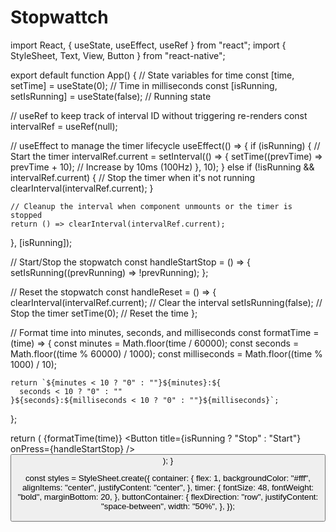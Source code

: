 # Stopwattch
import React, { useState, useEffect, useRef } from "react";
import { StyleSheet, Text, View, Button } from "react-native";

export default function App() {
  // State variables for time
  const [time, setTime] = useState(0); // Time in milliseconds
  const [isRunning, setIsRunning] = useState(false); // Running state

  // useRef to keep track of interval ID without triggering re-renders
  const intervalRef = useRef(null);

  // useEffect to manage the timer lifecycle
  useEffect(() => {
    if (isRunning) {
      // Start the timer
      intervalRef.current = setInterval(() => {
        setTime((prevTime) => prevTime + 10); // Increase by 10ms (100Hz)
      }, 10);
    } else if (!isRunning && intervalRef.current) {
      // Stop the timer when it's not running
      clearInterval(intervalRef.current);
    }

    // Cleanup the interval when component unmounts or the timer is stopped
    return () => clearInterval(intervalRef.current);
  }, [isRunning]);

  // Start/Stop the stopwatch
  const handleStartStop = () => {
    setIsRunning((prevRunning) => !prevRunning);
  };

  // Reset the stopwatch
  const handleReset = () => {
    clearInterval(intervalRef.current); // Clear the interval
    setIsRunning(false); // Stop the timer
    setTime(0); // Reset the time
  };

  // Format time into minutes, seconds, and milliseconds
  const formatTime = (time) => {
    const minutes = Math.floor(time / 60000);
    const seconds = Math.floor((time % 60000) / 1000);
    const milliseconds = Math.floor((time % 1000) / 10);

    return `${minutes < 10 ? "0" : ""}${minutes}:${
      seconds < 10 ? "0" : ""
    }${seconds}:${milliseconds < 10 ? "0" : ""}${milliseconds}`;
  };

  return (
    <View style={styles.container}>
      <Text style={styles.timer}>{formatTime(time)}</Text>
      <View style={styles.buttonContainer}>
        <Button
          title={isRunning ? "Stop" : "Start"}
          onPress={handleStartStop}
        />
        <Button title="Reset" onPress={handleReset} />
      </View>
    </View>
  );
}

const styles = StyleSheet.create({
  container: {
    flex: 1,
    backgroundColor: "#fff",
    alignItems: "center",
    justifyContent: "center",
  },
  timer: {
    fontSize: 48,
    fontWeight: "bold",
    marginBottom: 20,
  },
  buttonContainer: {
    flexDirection: "row",
    justifyContent: "space-between",
    width: "50%",
  },
});
